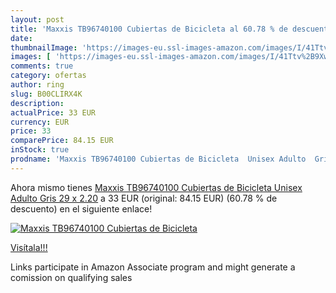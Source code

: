 ```yaml
---
layout: post
title: 'Maxxis TB96740100 Cubiertas de Bicicleta al 60.78 % de descuento'
date: 
thumbnailImage: 'https://images-eu.ssl-images-amazon.com/images/I/41Ttv%2B9XwtL._SL200_.jpg'
images: [ 'https://images-eu.ssl-images-amazon.com/images/I/41Ttv%2B9XwtL._SL200_.jpg' ]
comments: true
category: ofertas
author: ring
slug: B00CLIRX4K
description:
actualPrice: 33 EUR
currency: EUR
price: 33
comparePrice: 84.15 EUR
inStock: true
prodname: 'Maxxis TB96740100 Cubiertas de Bicicleta  Unisex Adulto  Gris  29 x 2.20'
---
```


Ahora mismo tienes [Maxxis TB96740100 Cubiertas de Bicicleta  Unisex Adulto  Gris  29 x 2.20](https://www.amazon.es/dp/B00CLIRX4K/?tag=tolees-21) a 33 EUR (original: 84.15 EUR) (60.78 %  de descuento) en el siguiente enlace!

[![Maxxis TB96740100 Cubiertas de Bicicleta](https://images-eu.ssl-images-amazon.com/images/I/41Ttv%2B9XwtL._SL200_.jpg)](https://www.amazon.es/dp/B00CLIRX4K/?tag=tolees-21)

[Visítala!!!](https://www.amazon.es/dp/B00CLIRX4K/?tag=tolees-21)

Links participate in Amazon Associate program and might generate a comission on qualifying sales
